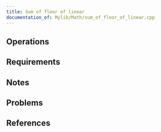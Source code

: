 ```yaml
---
title: Sum of floor of linear
documentation_of: Mylib/Math/sum_of_floor_of_linear.cpp
---
```


## Operations

## Requirements

## Notes

## Problems

## References
